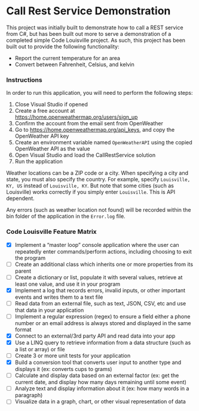 # Call Rest Service Demonstration

This project was initially built to demonstrate how to call a REST service from C#, but has been built out more to serve a demonstration of a completed simple Code Louisville project.  As such, this project has been built out to provide the following functionality:

* Report the current temperature for an area
* Convert between Fahrenheit, Celsius, and kelvin

### Instructions

In order to run this application, you will need to perform the following steps:

1. Close Visual Studio if opened
2. Create a free account at https://home.openweathermap.org/users/sign_up
3. Confirm the account from the email sent from OpenWeather
4. Go to https://home.openweathermap.org/api_keys, and copy the OpenWeather API key
5. Create an environment variable named `OpenWeatherAPI` using the copied OpenWeather API as the value
6. Open Visual Studio and load the CallRestService solution
7. Run the application

Weather locations can be a ZIP code or a city.  When specifying a city and state, you must also specify the country.  For example, specify `Louisville, KY, US` instead of `Louisville, KY`.  But note that some cities (such as Louisville) works correctly if you simply enter `Louisville`.  This is API dependent.

Any errors (such as weather location not found) will be recorded within the bin folder of the application in the `Error.log` file.

### Code Louisville Feature Matrix

- [x] Implement a “master loop” console application where the user can repeatedly enter commands/perform actions, including choosing to exit the program
- [ ] Create an additional class which inherits one or more properties from its parent
- [ ] Create a dictionary or list, populate it with several values, retrieve at least one value, and use it in your program
- [x] Implement a log that records errors, invalid inputs, or other important events and writes them to a text file
- [ ] Read data from an external file, such as text, JSON, CSV, etc and use that data in your application
- [ ] Implement a regular expression (regex) to ensure a field either a phone number or an email address is always stored and displayed in the same format
- [x] Connect to an external/3rd party API and read data into your app
- [x] Use a LINQ query to retrieve information from a data structure (such as a list or array) or file
- [ ] Create 3 or more unit tests for your application
- [x] Build a conversion tool that converts user input to another type and displays it (ex: converts cups to grams)
- [ ] Calculate and display data based on an external factor (ex: get the current date, and display how many days remaining until some event)
- [ ] Analyze text and display information about it (ex: how many words in a paragraph)
- [ ] Visualize data in a graph, chart, or other visual representation of data
